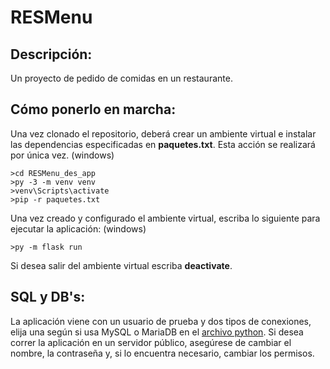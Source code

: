 # RESMenu
## Descripción:
Un proyecto de pedido de comidas en un restaurante.
## Cómo ponerlo en marcha:
Una vez clonado el repositorio, deberá crear un ambiente
virtual e instalar las dependencias 
especificadas en **paquetes.txt**. 
Esta acción se realizará por única vez.
(windows)
``` 
>cd RESMenu_des_app
>py -3 -m venv venv
>venv\Scripts\activate
>pip -r paquetes.txt
```
Una vez creado y configurado el ambiente virtual,
escriba lo siguiente para ejecutar la aplicación:
(windows)
```
>py -m flask run
```
Si desea salir del ambiente virtual escriba **deactivate**.

## SQL y DB's:
La aplicación viene con un usuario de prueba y dos tipos de conexiones,
elija una según si usa MySQL o MariaDB en el 
[archivo python](app.py). Si desea correr la aplicación en
un servidor público, asegúrese de cambiar el nombre, 
la contraseña 
y, si lo encuentra necesario, cambiar los permisos.
